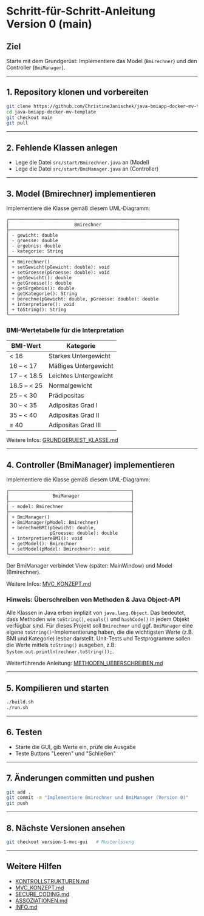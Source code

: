 # Schritt-für-Schritt-Anleitung Version 0 (main)

## Ziel
Starte mit dem Grundgerüst: Implementiere das Model (`Bmirechner`) und den Controller (`BmiManager`).

---

## 1. Repository klonen und vorbereiten
```bash
git clone https://github.com/ChristineJanischek/java-bmiapp-docker-mv-template
cd java-bmiapp-docker-mv-template
git checkout main
git pull
```

---

## 2. Fehlende Klassen anlegen
- Lege die Datei `src/start/Bmirechner.java` an (Model)
- Lege die Datei `src/start/BmiManager.java` an (Controller)

---

## 3. Model (Bmirechner) implementieren

Implementiere die Klasse gemäß diesem UML-Diagramm:

```text
┌──────────────────────────────────────────────────────────────┐
│                        Bmirechner                            │
├──────────────────────────────────────────────────────────────┤
│ - gewicht: double                                            │
│ - groesse: double                                            │
│ - ergebnis: double                                           │
│ - kategorie: String                                          │
├──────────────────────────────────────────────────────────────┤
│ + Bmirechner()                                               │
│ + setGewicht(pGewicht: double): void                         │
│ + setGroesse(pGroesse: double): void                         │
│ + getGewicht(): double                                       │
│ + getGroesse(): double                                       │
│ + getErgebnis(): double                                      │
│ + getKategorie(): String                                     │
│ + berechne(pGewicht: double, pGroesse: double): double       │
│ + interpretiere(): void                                      │
│ + toString(): String                                         │
└──────────────────────────────────────────────────────────────┘
```

### BMI-Wertetabelle für die Interpretation

| BMI-Wert         | Kategorie                |
|------------------|------------------------- |
| < 16             | Starkes Untergewicht     |
| 16 – < 17        | Mäßiges Untergewicht     |
| 17 – < 18.5      | Leichtes Untergewicht    |
| 18.5 – < 25      | Normalgewicht            |
| 25 – < 30        | Prädipositas             |
| 30 – < 35        | Adipositas Grad I        |
| 35 – < 40        | Adipositas Grad II       |
| ≥ 40             | Adipositas Grad III      |

Weitere Infos: [GRUNDGERUEST_KLASSE.md](./GRUNDGERUEST_KLASSE.md)

---

## 4. Controller (BmiManager) implementieren

Implementiere die Klasse gemäß diesem UML-Diagramm:

```text
┌─────────────────────────────────────────────┐
│                BmiManager                   │
├─────────────────────────────────────────────┤
│ - model: Bmirechner                         │
├─────────────────────────────────────────────┤
│ + BmiManager()                              │
│ + BmiManager(pModel: Bmirechner)            │
│ + berechneBMI(pGewicht: double,             │
│               pGroesse: double): double     │
│ + interpretiereBMI(): void                  │
│ + getModel(): Bmirechner                    │
│ + setModel(pModel: Bmirechner): void        │
└─────────────────────────────────────────────┘
```

Der BmiManager verbindet View (später: MainWindow) und Model (Bmirechner).

Weitere Infos: [MVC_KONZEPT.md](./MVC_KONZEPT.md)

### Hinweis: Überschreiben von Methoden & Java Object-API

Alle Klassen in Java erben implizit von `java.lang.Object`. Das bedeutet, dass Methoden wie
`toString()`, `equals()` und `hashCode()` in jedem Objekt verfügbar sind. Für dieses Projekt
soll `Bmirechner` und ggf. `BmiManager` eine eigene `toString()`-Implementierung haben,
die die wichtigsten Werte (z.B. BMI und Kategorie) lesbar darstellt. Unit-Tests und Testprogramme
sollen die Werte mittels `toString()` ausgeben, z.B. `System.out.println(rechner.toString());`.

Weiterführende Anleitung: [METHODEN_UEBERSCHREIBEN.md](./METHODEN_UEBERSCHREIBEN.md)

---

## 5. Kompilieren und starten
```bash
./build.sh
./run.sh
```

---

## 6. Testen
- Starte die GUI, gib Werte ein, prüfe die Ausgabe
- Teste Buttons "Leeren" und "Schließen"

---

## 7. Änderungen committen und pushen
```bash
git add .
git commit -m "Implementiere Bmirechner und BmiManager (Version 0)"
git push
```

---

## 8. Nächste Versionen ansehen
```bash
git checkout version-1-mvc-gui   # Musterlösung
```

---

## Weitere Hilfen
- [KONTROLLSTRUKTUREN.md](./KONTROLLSTRUKTUREN.md)
- [MVC_KONZEPT.md](./MVC_KONZEPT.md)
- [SECURE_CODING.md](./SECURE_CODING.md)
- [ASSOZIATIONEN.md](./ASSOZIATIONEN.md)
- [INFO.md](./INFO.md)
